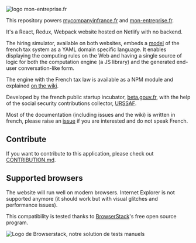 ![logo mon-entreprise.fr](https://mon-entreprise.fr/images/logo.svg)

This repository powers [mycompanyinfrance.fr](https://mycompanyinfrance.fr) and [mon-entreprise.fr](https://mon-entreprise.fr).

It's a React, Redux, Webpack website hosted on Netlify with no backend.

The hiring simulator, available on both websites, embeds a [model](https://github.com/betagouv/syso/blob/master/source/règles/base.yaml) of the french tax system as a YAML domain specific language. It enables displaying the computing rules on the Web and having a single source of logic for both the computation engine (a JS library) and the generated end-user conversation-like form.

The engine with the French tax law is available as a NPM module and explained [on the wiki](https://github.com/betagouv/syso/wiki/Librairie-de-calcul).

Developed by the french public startup incubator, [beta.gouv.fr](https://beta.gouv.fr/), with the help of the social security contributions collector, [URSSAF](www.urssaf.fr).

Most of the documentation (including issues and the wiki) is written in french, please raise an [issue](https://github.com/betagouv/syso/issues/new) if you are interested and do not speak French.

## Contribute

If you want to contribute to this application, please check out [CONTRIBUTION.md](./CONTRIBUTION.md).

## Supported browsers

The website will run well on modern browsers. Internet Explorer is not supported anymore (it should work but with visual glitches and performance issues).

This compatibility is tested thanks to [BrowserStack](http://browserstack.com/)'s free open source program.

![Logo de Browserstack, notre solution de tests manuels](https://i.imgur.com/dQwLjXA.png)

